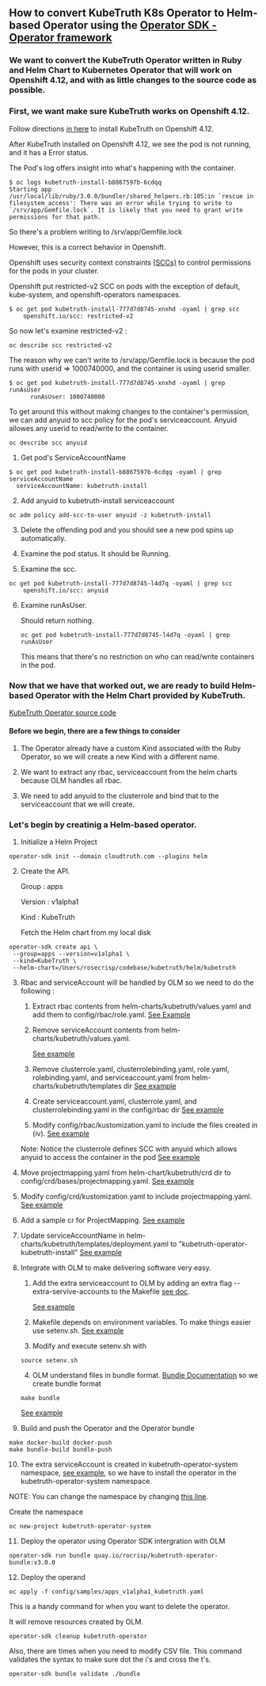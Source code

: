 ## How to convert KubeTruth K8s Operator to Helm-based Operator using the [Operator SDK - Operator framework](https://sdk.operatorframework.io/docs/building-operators/helm/)

### We want to convert the KubeTruth Operator written in Ruby and Helm Chart to Kubernetes Operator that will work on Openshift 4.12, and with as little changes to the source code as possible.

### First, we want make sure KubeTruth works on Openshift 4.12.

Follow directions [in here](https://docs.cloudtruth.com/integrations/kubernetes) to install KubeTruth on Openshift 4.12.

After KubeTruth installed on Openshift 4.12, we see the pod is not running, and it has a Error status. 

The Pod's log offers insight into what's happening with the container. 
   
````
$ oc logs kubetruth-install-b8867597b-6cdqq
Starting app
/usr/local/lib/ruby/3.0.0/bundler/shared_helpers.rb:105:in `rescue in filesystem_access': There was an error while trying to write to `/srv/app/Gemfile.lock`. It is likely that you need to grant write permissions for that path.
```` 
So there's a problem writing to /srv/app/Gemfile.lock

However, this is a correct behavior in Openshift.

Openshift uses security context constraints [(SCCs)](https://docs.openshift.com/container-platform/4.12/authentication/managing-security-context-constraints.html#security-context-constraints-about_configuring-internal-oauth) to control permissions for the pods in your cluster.

Openshift put restricted-v2 SCC on pods with the exception of default, kube-system, and openshift-operators namespaces.

````
$ oc get pod kubetruth-install-777d7d8745-xnxhd -oyaml | grep scc
    openshift.io/scc: restricted-v2
````

So now let's examine restricted-v2 :

````
oc describe scc restricted-v2
````
The reason why we can't write to /srv/app/Gemfile.lock is because the pod runs with userid => 1000740000, and the container is using userid smaller.

````
$ oc get pod kubetruth-install-777d7d8745-xnxhd -oyaml | grep runAsUser
      runAsUser: 1000740000
````

To get around this without making changes to the container's permission, we can add anyuid to scc policy for the pod's serviceaccount. Anyuid allowes any userid to read/write to the container.

    oc describe scc anyuid 

1. Get pod's ServiceAccountName

````
$ oc get pod kubetruth-install-b8867597b-6cdqq -oyaml | grep serviceAccountName
  serviceAccountName: kubetruth-install
````

2. Add anyuid to kubetruth-install serviceaccount 

````
oc adm policy add-scc-to-user anyuid -z kubetruth-install
````

3. Delete the offending pod and you should see a new pod spins up automatically.

4. Examine the pod status. It should be Running.
5. Examine the scc.
````
oc get pod kubetruth-install-777d7d8745-l4d7q -oyaml | grep scc
    openshift.io/scc: anyuid
````
6. Examine runAsUser.
   
   Should return nothing.
   
   ````
   oc get pod kubetruth-install-777d7d8745-l4d7q -oyaml | grep runAsUser
   ````
   This means that there's no restriction on who can read/write containers in the pod.

### Now that we have that worked out, we are ready to build Helm-based Operator with the Helm Chart provided by KubeTruth.

[KubeTruth Operator source code](https://github.com/cloudtruth/kubetruth)

#### Before we begin, there are a few things to consider

1. The Operator already have a custom Kind associated with the Ruby Operator, so we will create a new Kind with a different name.
   
2. We want to extract any rbac, serviceaccount from the helm charts because OLM handles all rbac.
   
3. We need to add anyuid to the clusterrole and bind that to the serviceaccount that we will create.


### Let's begin by creatinig a Helm-based operator.

1. Initialize a Helm Project
````
operator-sdk init --domain cloudtruth.com --plugins helm
````
2. Create the API.

   Group : apps

   Version : v1alpha1

   Kind : KubeTruth

   Fetch the Helm chart from my local disk
````
operator-sdk create api \
 --group=apps --version=v1alpha1 \
 --kind=KubeTruth \
 --helm-chart=/Users/rosecrisp/codebase/kubetruth/helm/kubetruth
````
3. Rbac and serviceAccount will be handled by OLM so we need to do the following :
    
    1. Extract rbac contents from helm-charts/kubetruth/values.yaml and add them to config/rbac/role.yaml. [See Example](https://github.com/rocrisp/kubetruth/blob/main/config/rbac/role.yaml)
   
    2. Remove serviceAccount contents from helm-charts/kubetruth/values.yaml.
   
        [See example](https://github.com/rocrisp/kubetruth/blob/main/helm-charts/kubetruth/values.yaml) 
   
    3. Remove clusterrole.yaml, clusterrolebinding.yaml, role.yaml, rolebinding.yaml, and serviceaccount.yaml from helm-charts/kubetruth/templates dir [See example](https://github.com/rocrisp/kubetruth/tree/main/helm-charts/kubetruth/templates)
   
    4. Create serviceaccount.yaml, clusterrole.yaml, and clusterrolebinding.yaml in the config/rbac dir [See example](https://github.com/rocrisp/kubetruth/tree/main/config/rbac)

    5. Modify config/rbac/kustomization.yaml to include the files created in (iv). [See example](https://github.com/rocrisp/kubetruth/blob/main/config/rbac/kustomization.yaml#L20)

    Note: Notice the clusterrole defines SCC with anyuid which allows anyuid to access the container in the pod [See example](https://github.com/rocrisp/kubetruth/blob/main/config/rbac/kubetruth_install_clusterrole.yaml#L41)

4.  Move projectmapping.yaml from helm-chart/kubetruth/crd dir to config/crd/bases/projectmapping.yaml. [See example](https://github.com/rocrisp/kubetruth/tree/main/config/crd/bases)
5.  Modify config/crd/kustomization.yaml to include projectmapping.yaml. [See example](https://github.com/rocrisp/kubetruth/blob/main/config/crd/kustomization.yaml#L6)
6.  Add a sample cr for ProjectMapping. [See example](https://github.com/rocrisp/kubetruth/blob/main/config/samples/apps_v1alpha1_projectmapping.yaml)
7. Update serviceAccountName in helm-charts/kubetruth/templates/deployment.yaml to "kubetruth-operator-kubetruth-install" [See example](https://github.com/rocrisp/kubetruth/blob/main/helm-charts/kubetruth/templates/deployment.yaml#L27)
8. Integrate with OLM to make delivering software very easy. 

   1. Add the extra serviceaccount to OLM by adding an extra flag --extra-servive-accounts to the Makefile [see doc](https://sdk.operatorframework.io/docs/advanced-topics/multi-sa/).
        
        [See example](https://github.com/rocrisp/kubetruth/blob/main/Makefile#L157)
   
   2. Makefile depends on environment variables. To make things easier use setenv.sh. [See example](https://github.com/rocrisp/kubetruth/blob/main/setenv.sh)
   3.  Modify and execute setenv.sh with
    ````
    source setenv.sh
    ````

   4. OLM understand files in bundle format. [Bundle Documentation](https://sdk.operatorframework.io/docs/olm-integration/generation/) so we create bundle format
        
    ````
    make bundle
    ````
    
    [See example](https://github.com/rocrisp/kubetruth/tree/main/bundle)


9.   Build and push the Operator and the Operator bundle
````
make docker-build docker-push
make bundle-build bundle-push
````

10.   The extra serviceAccount is created in  kubetruth-operator-system namespace, [see example](https://github.com/rocrisp/kubetruth/blob/main/bundle/manifests/kubetruth-operator-kubetruth-install-clusterrolebinding_rbac.authorization.k8s.io_v1_clusterrolebinding.yaml#L13), so we have to install the operator in the kubetruth-operator-system namespace.

NOTE: You can change the namespace by changing [this line](https://github.com/rocrisp/kubetruth/blob/main/config/rbac/kubetruth_install_clusterrole_binding.yaml#L12).

Create the namespace

    oc new-project kubetruth-operator-system
    
    
11.   Deploy the operator using Operator SDK intergration with OLM
   
    operator-sdk run bundle quay.io/rocrisp/kubetruth-operator-bundle:v3.0.0
    
12.   Deploy the operand
````
oc apply -f config/samples/apps_v1alpha1_kubetruth.yaml
````

This is a handy command for when you want to delete the operator.

It will remove resources created by OLM.
````
operator-sdk cleanup kubetruth-operator
````

Also, there are times when you need to modify CSV file. This command validates the syntax to make sure dot the i's and cross the t's.
````
operator-sdk bundle validate ./bundle
````